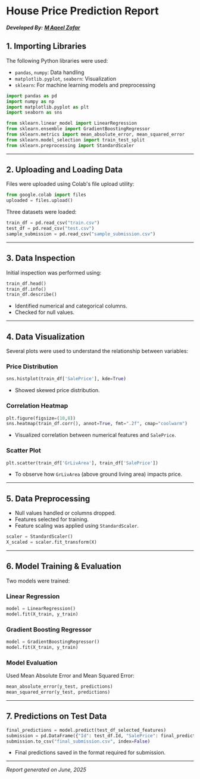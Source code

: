 # **House Price Prediction Report**

***Developed By:*** [***M Aqeel Zafar***](https://github.com/maqeelzafar047)

## **1. Importing Libraries**

The following Python libraries were used:

- `pandas`, `numpy`: Data handling
- `matplotlib.pyplot`, `seaborn`: Visualization
- `sklearn`: For machine learning models and preprocessing

```python
import pandas as pd
import numpy as np
import matplotlib.pyplot as plt
import seaborn as sns

from sklearn.linear_model import LinearRegression
from sklearn.ensemble import GradientBoostingRegressor
from sklearn.metrics import mean_absolute_error, mean_squared_error
from sklearn.model_selection import train_test_split
from sklearn.preprocessing import StandardScaler
```

---

## **2. Uploading and Loading Data**

Files were uploaded using Colab's file upload utility:

```python
from google.colab import files
uploaded = files.upload()
```

Three datasets were loaded:

```python
train_df = pd.read_csv("train.csv")
test_df = pd.read_csv("test.csv")
sample_submission = pd.read_csv("sample_submission.csv")
```

---

## **3. Data Inspection**

Initial inspection was performed using:

```python
train_df.head()
train_df.info()
train_df.describe()
```

- Identified numerical and categorical columns.
- Checked for null values.

---

## **4. Data Visualization**

Several plots were used to understand the relationship between variables:

### **Price Distribution**

```python
sns.histplot(train_df['SalePrice'], kde=True)
```

- Showed skewed price distribution.

### **Correlation Heatmap**

```python
plt.figure(figsize=(10,8))
sns.heatmap(train_df.corr(), annot=True, fmt=".2f", cmap="coolwarm")
```

- Visualized correlation between numerical features and `SalePrice`.

### **Scatter Plot**

```python
plt.scatter(train_df['GrLivArea'], train_df['SalePrice'])
```

- To observe how `GrLivArea` (above ground living area) impacts price.

---

## **5. Data Preprocessing**

- Null values handled or columns dropped.
- Features selected for training.
- Feature scaling was applied using `StandardScaler`.

```python
scaler = StandardScaler()
X_scaled = scaler.fit_transform(X)
```

---

## **6. Model Training & Evaluation**

Two models were trained:

### **Linear Regression**

```python
model = LinearRegression()
model.fit(X_train, y_train)
```

### **Gradient Boosting Regressor**

```python
model = GradientBoostingRegressor()
model.fit(X_train, y_train)
```

### **Model Evaluation**

Used Mean Absolute Error and Mean Squared Error:

```python
mean_absolute_error(y_test, predictions)
mean_squared_error(y_test, predictions)
```

---

## **7. Predictions on Test Data**

```python
final_predictions = model.predict(test_df_selected_features)
submission = pd.DataFrame({"Id": test_df.Id, "SalePrice": final_predictions})
submission.to_csv("final_submission.csv", index=False)
```

- Final predictions saved in the format required for submission.

---

*Report generated on June, 2025*

